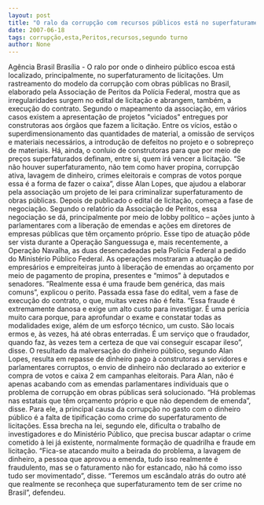 ```yaml
---
layout: post
title: "O ralo da corrupção com recursos públicos está no superfaturamento, segundo peritos "
date: 2007-06-18
tags: corrupção,esta,Peritos,recursos,segundo turno
author: None
---
```

Ag&ecirc;ncia Brasil 
Bras&iacute;lia - O ralo por onde o dinheiro p&uacute;blico escoa est&aacute; localizado, principalmente, no superfaturamento de licita&ccedil;&otilde;es. Um rastreamento do modelo da corrup&ccedil;&atilde;o com obras p&uacute;blicas no Brasil, elaborado pela Associa&ccedil;&atilde;o de Peritos da Pol&iacute;cia Federal, mostra que as irregularidades surgem no edital de licita&ccedil;&atilde;o e abrangem, tamb&eacute;m, a execu&ccedil;&atilde;o do contrato.
Segundo o mapeamento da associa&ccedil;&atilde;o, em v&aacute;rios casos existem a apresenta&ccedil;&atilde;o de projetos &quot;viciados&quot; entregues por construtoras aos &oacute;rg&atilde;os que fazem a licita&ccedil;&atilde;o. Entre os v&iacute;cios, est&atilde;o o superdimensionamento das quantidades de material, a omiss&atilde;o de servi&ccedil;os e materiais necess&aacute;rios, a introdu&ccedil;&atilde;o de defeitos no projeto e o sobrepre&ccedil;o de materiais.
H&aacute;, ainda, o conluio de construtoras para que por meio de pre&ccedil;os superfaturados definam, entre si, quem ir&aacute; vencer a licita&ccedil;&atilde;o. &ldquo;Se n&atilde;o houver superfaturamento, n&atilde;o tem como haver propina, corrup&ccedil;&atilde;o ativa, lavagem de dinheiro, crimes eleitorais e compras de votos porque essa &eacute; a forma de fazer o caixa&rdquo;, disse Alan Lopes, que ajudou a elaborar pela associa&ccedil;&atilde;o um projeto de lei para criminalizar superfaturamento de obras p&uacute;blicas.
Depois de publicado o edital de licita&ccedil;&atilde;o, come&ccedil;a a fase de negocia&ccedil;&atilde;o. Segundo o relat&oacute;rio da Associa&ccedil;&atilde;o de Peritos, essa negocia&ccedil;&atilde;o se d&aacute;, principalmente por meio de lobby pol&iacute;tico &ndash; a&ccedil;&otilde;es junto &agrave; parlamentares com a libera&ccedil;&atilde;o de emendas e a&ccedil;&otilde;es em diretores de empresas p&uacute;blicas que t&ecirc;m or&ccedil;amento pr&oacute;prio. Esse tipo de atua&ccedil;&atilde;o p&ocirc;de ser vista durante a Opera&ccedil;&atilde;o Sanguessuga e, mais recentemente, a Opera&ccedil;&atilde;o Navalha, as duas desencadeadas pela Pol&iacute;cia Federal a pedido do Minist&eacute;rio P&uacute;blico Federal.
As opera&ccedil;&otilde;es mostraram a atua&ccedil;&atilde;o de empres&aacute;rios e empreiteiras junto &agrave; libera&ccedil;&atilde;o de emendas ao or&ccedil;amento por meio de pagamento de propina, presentes e &ldquo;mimos&rdquo; &agrave; deputados e senadores. &rdquo;Realmente essa &eacute; uma fraude bem gen&eacute;rica, das mais comuns&rdquo;, explicou o perito.
Passada essa fase do edital, vem a fase de execu&ccedil;&atilde;o do contrato, o que, muitas vezes n&atilde;o &eacute; feita. &ldquo;Essa fraude &eacute; extremamente danosa e exige um alto custo para investigar. &Eacute; uma per&iacute;cia muito cara porque, para aprofundar o exame e constatar todas as modalidades exige, al&eacute;m de um esfor&ccedil;o t&eacute;cnico, um custo. S&atilde;o locais ermos e, &agrave;s vezes, h&aacute; at&eacute; obras enterradas. &Eacute; um servi&ccedil;o que o fraudador, quando faz, &agrave;s vezes tem a certeza de que vai conseguir escapar ileso&rdquo;, disse.
O resultado da malversa&ccedil;&atilde;o do dinheiro p&uacute;blico, segundo Alan Lopes, resulta em repasse de dinheiro pago &agrave; construtoras a servidores e parlamentares corruptos, o envio de dinheiro n&atilde;o declarado ao exterior e compra de votos e caixa 2 em campanhas eleitorais. Para Alan, n&atilde;o &eacute; apenas acabando com as emendas parlamentares individuais que o problema de corrup&ccedil;&atilde;o em obras p&uacute;blicas ser&aacute; solucionado. &ldquo;H&aacute; problemas nas estatais que t&ecirc;m or&ccedil;amento pr&oacute;prio e que n&atilde;o dependem de emenda&rdquo;, disse.
Para ele, a principal causa da corrup&ccedil;&atilde;o no gasto com o dinheiro p&uacute;blico &eacute; a falta de tipifica&ccedil;&atilde;o como crime do superfaturamento de licita&ccedil;&otilde;es. Essa brecha na lei, segundo ele, dificulta o trabalho de investigadores e do Minist&eacute;rio P&uacute;blico, que precisa buscar adaptar o crime cometido &agrave; lei j&aacute; existente, normalmente forma&ccedil;&atilde;o de quadrilha e fraude em licita&ccedil;&atilde;o. &ldquo;Fica-se atacando muito a beirada do problema, a lavagem de dinheiro, a pessoa que aprovou a emenda, tudo isso realmente &eacute; fraudulento, mas se o faturamento n&atilde;o for estancado, n&atilde;o h&aacute; como isso tudo ser movimentado&rdquo;, disse. &ldquo;Teremos um esc&acirc;ndalo atr&aacute;s do outro at&eacute; que realmente se reconhe&ccedil;a que superfaturamento tem de ser crime no Brasil&rdquo;, defendeu. 
 